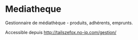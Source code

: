 Mediatheque
===========

Gestionnaire de médiathèque - produits, adhérents, emprunts.

Accessible depuis http://tailszefox.no-ip.com/gestion/